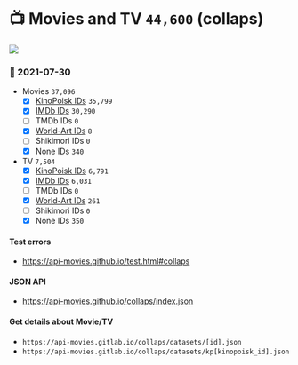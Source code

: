 # :tv: Movies and TV `44,600` (collaps)

<a href="https://API-Movies.github.io"><img src="https://API-Movies.github.io/banner.png?cache"></a>

### :date: 2021-07-30
- Movies `37,096`
  - [x] <a href="https://API-Movies.github.io/collaps/movie_kinopoisk_ids.json">KinoPoisk IDs</a> `35,799`
  - [x] <a href="https://API-Movies.github.io/collaps/movie_imdb_ids.json">IMDb IDs</a> `30,290`
  - [ ] TMDb IDs `0`
  - [x] <a href="https://API-Movies.github.io/collaps/movie_world_art_ids.json">World-Art IDs</a> `8`
  - [ ] Shikimori IDs `0`
  - [x] None IDs `340`
- TV `7,504`
  - [x] <a href="https://API-Movies.github.io/collaps/tv_kinopoisk_ids.json">KinoPoisk IDs</a> `6,791`
  - [x] <a href="https://API-Movies.github.io/collaps/tv_imdb_ids.json">IMDb IDs</a> `6,031`
  - [ ] TMDb IDs `0`
  - [x] <a href="https://API-Movies.github.io/collaps/tv_world_art_ids.json">World-Art IDs</a> `261`
  - [ ] Shikimori IDs `0`
  - [x] None IDs `350`
#### Test errors
- <a href='https://api-movies.github.io/test.html#collaps'>https://api-movies.github.io/test.html#collaps</a>
#### JSON API
- <a href='https://api-movies.github.io/collaps/index.json'>https://api-movies.github.io/collaps/index.json</a>
#### Get details about Movie/TV
- `https://api-movies.gitlab.io/collaps/datasets/[id].json`
- `https://api-movies.gitlab.io/collaps/datasets/kp[kinopoisk_id].json`
